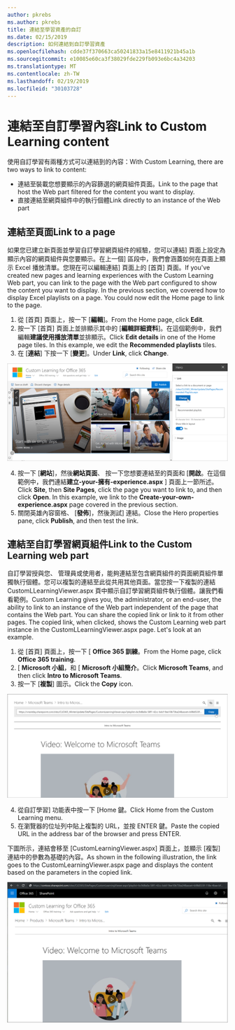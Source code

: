 ```yaml
---
author: pkrebs
ms.author: pkrebs
title: 連結至學習資產的自訂
ms.date: 02/15/2019
description: 如何連結到自訂學習資產
ms.openlocfilehash: cdde37f370663ca50241833a15e8411921b45a1b
ms.sourcegitcommit: e10085e60ca3f38029fde229fb093e6bc4a34203
ms.translationtype: MT
ms.contentlocale: zh-TW
ms.lasthandoff: 02/19/2019
ms.locfileid: "30103728"
---
```

# <a name="link-to-custom-learning-content"></a><span data-ttu-id="59f65-103">連結至自訂學習內容</span><span class="sxs-lookup"><span data-stu-id="59f65-103">Link to Custom Learning content</span></span>

<span data-ttu-id="59f65-104">使用自訂學習有兩種方式可以連結到的內容：</span><span class="sxs-lookup"><span data-stu-id="59f65-104">With Custom Learning, there are two ways to link to content:</span></span>

- <span data-ttu-id="59f65-105">連結至裝載您想要顯示的內容篩選的網頁組件頁面。</span><span class="sxs-lookup"><span data-stu-id="59f65-105">Link to the page that host the Web part filtered for the content you want to display.</span></span> 
- <span data-ttu-id="59f65-106">直接連結至網頁組件中的執行個體</span><span class="sxs-lookup"><span data-stu-id="59f65-106">Link directly to an instance of the Web part</span></span>

## <a name="link-to-a-page"></a><span data-ttu-id="59f65-107">連結至頁面</span><span class="sxs-lookup"><span data-stu-id="59f65-107">Link to a page</span></span>

<span data-ttu-id="59f65-p101">如果您已建立新頁面並學習自訂學習網頁組件的經驗，您可以連結] 頁面上設定為顯示內容的網頁組件與您要顯示。在上一個] 區段中，我們會涵蓋如何在頁面上顯示 Excel 播放清單。您現在可以編輯連結] 頁面上的 [首頁] 頁面。</span><span class="sxs-lookup"><span data-stu-id="59f65-p101">If you've created new pages and learning experiences with the Custom Learning Web part, you can link to the page with the Web part configured to show the content you want to display. In the previous section, we covered how to display Excel playlists on a page. You could now edit the Home page to link to the page.</span></span> 

1. <span data-ttu-id="59f65-111">從 [首頁] 頁面上，按一下 [**編輯**]。</span><span class="sxs-lookup"><span data-stu-id="59f65-111">From the Home page, click **Edit**.</span></span>
2. <span data-ttu-id="59f65-p102">按一下 [首頁] 頁面上並排顯示其中的 [**編輯詳細資料**]。在這個範例中，我們編輯**建議使用播放清單**並排顯示。</span><span class="sxs-lookup"><span data-stu-id="59f65-p102">Click **Edit details** in one of the Home page tiles. In this example, we edit the **Recommended playlists** tiles.</span></span>
3. <span data-ttu-id="59f65-114">在 [**連結**] 下按一下 [**變更**]。</span><span class="sxs-lookup"><span data-stu-id="59f65-114">Under **Link**, click **Change**.</span></span>

![cg linktopage.png](media/cg-linktopage.png)

4. <span data-ttu-id="59f65-p103">按一下 [**網站**]，然後**網站頁面**、 按一下您想要連結至的頁面和 [**開啟**。在這個範例中，我們連結**建立-your-擁有-experience.aspx** ] 頁面上一節所述。</span><span class="sxs-lookup"><span data-stu-id="59f65-p103">Click **Site**, then **Site Pages**, click the page you want to link to, and then click **Open**. In this example, we link to the **Create-your-own-experience.aspx** page covered in the previous section.</span></span>
5. <span data-ttu-id="59f65-118">關閉英雄內容窗格、 [**發佈**]，然後測試] 連結。</span><span class="sxs-lookup"><span data-stu-id="59f65-118">Close the Hero properties pane, click **Publish**, and then test the link.</span></span> 

## <a name="link-to-the-custom-learning-web-part"></a><span data-ttu-id="59f65-119">連結至自訂學習網頁組件</span><span class="sxs-lookup"><span data-stu-id="59f65-119">Link to the Custom Learning web part</span></span>
<span data-ttu-id="59f65-p104">自訂學習授與您、 管理員或使用者，能夠連結至包含網頁組件的頁面網頁組件單獨執行個體。您可以複製的連結至此從共用其他頁面。當您按一下複製的連結 CustomLLearningViewer.aspx 頁中顯示自訂學習網頁組件執行個體。讓我們看看範例。</span><span class="sxs-lookup"><span data-stu-id="59f65-p104">Custom Learning gives you, the administrator, or an end-user, the ability to link to an instance of the Web part independent of the page that contains the Web part. You can share the copied link or link to it from other pages. The copied link, when clicked, shows the Custom Learning web part instance in the CustomLLearningViewer.aspx page. Let's look at an example.</span></span> 

1. <span data-ttu-id="59f65-124">從 [首頁] 頁面上，按一下 [ **Office 365 訓練**。</span><span class="sxs-lookup"><span data-stu-id="59f65-124">From the Home page, click **Office 365 training**.</span></span>
2. <span data-ttu-id="59f65-125">[ **Microsoft 小組**，和 [ **Microsoft 小組簡介**。</span><span class="sxs-lookup"><span data-stu-id="59f65-125">Click **Microsoft Teams**, and then click **Intro to Microsoft Teams**.</span></span>
3. <span data-ttu-id="59f65-126">按一下 [**複製**] 圖示。</span><span class="sxs-lookup"><span data-stu-id="59f65-126">Click the **Copy** icon.</span></span>

![cg linktowebpart.png](media/cg-linktowebpart.png)

4. <span data-ttu-id="59f65-128">從自訂學習] 功能表中按一下 [Home 鍵。</span><span class="sxs-lookup"><span data-stu-id="59f65-128">Click Home from the Custom Learning menu.</span></span>
5. <span data-ttu-id="59f65-129">在瀏覽器的位址列中貼上複製的 URL，並按 ENTER 鍵。</span><span class="sxs-lookup"><span data-stu-id="59f65-129">Paste the copied URL in the address bar of the browser and press ENTER.</span></span> 

<span data-ttu-id="59f65-130">下圖所示，連結會移至 [CustomLearningViewer.aspx] 頁面上，並顯示 [複製] 連結中的參數為基礎的內容。</span><span class="sxs-lookup"><span data-stu-id="59f65-130">As shown in the following illustration, the link goes to the CustomLearningViewer.aspx page and displays the content based on the parameters in the copied link.</span></span> 

![cg linktowebpartviewer.png](media/cg-linktowebpartviewer.png)

